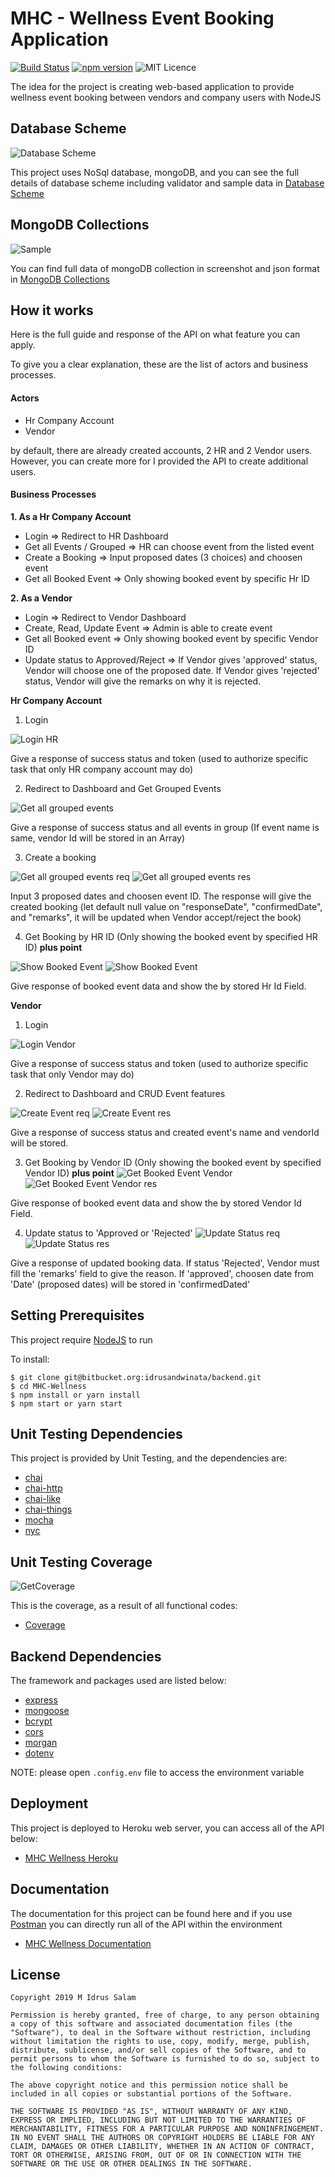 # MHC - Wellness Event Booking Application

[![Build Status](https://travis-ci.org/joemccann/dillinger.svg?branch=master)](https://travis-ci.org/joemccann/dillinger) [![npm version](https://img.shields.io/npm/v/react.svg?style=flat)](https://www.npmjs.com/package/react) ![MIT Licence](https://badges.frapsoft.com/os/mit/mit.svg?v=103)

The idea for the project is creating web-based application to provide wellness event booking between vendors and company users with NodeJS

## Database Scheme

![Database Scheme](https://res.cloudinary.com/drovood07/image/upload/v1557213537/database_scheme_tuzq9l.png)

This project uses NoSql database, mongoDB, and you can see the full details of database scheme including validator and sample data in [Database Scheme](https://mhc-wellness.herokuapp.com/erd.html)

## MongoDB Collections

![Sample](https://res.cloudinary.com/drovood07/image/upload/v1557213746/Mongodb_Collection_r7qmne.png)

You can find full data of mongoDB collection in screenshot and json format in [MongoDB Collections](https://mhc-wellness.herokuapp.com/mongodb.pdf)

## How it works

Here is the full guide and response of the API on what feature you can apply.

To give you a clear explanation, these are the list of actors and business processes.

#### Actors

- Hr Company Account
- Vendor

by default, there are already created accounts, 2 HR and 2 Vendor users. However, you can create more for I provided the API to create additional users.

#### Business Processes

**1. As a Hr Company Account**

- Login => Redirect to HR Dashboard
- Get all Events / Grouped => HR can choose event from the listed event
- Create a Booking => Input proposed dates (3 choices) and choosen event
- Get all Booked Event => Only showing booked event by specific Hr ID

**2. As a Vendor**

- Login => Redirect to Vendor Dashboard
- Create, Read, Update Event => Admin is able to create event
- Get all Booked event => Only showing booked event by specific Vendor ID
- Update status to Approved/Reject => If Vendor gives 'approved' status, Vendor will choose one of the proposed date. If Vendor gives 'rejected' status, Vendor will give the remarks on why it is rejected.

**Hr Company Account**

1. Login

![Login HR](https://res.cloudinary.com/drovood07/image/upload/v1557210111/Screen_Shot_2019-05-07_at_1.21.26_PM_g0hjvz.png)

Give a response of success status and token (used to authorize specific task that only HR company account may do)

2. Redirect to Dashboard and Get Grouped Events

![Get all grouped events](https://res.cloudinary.com/drovood07/image/upload/v1557210380/Screen_Shot_2019-05-07_at_1.25.54_PM_nzcqmq.png)

Give a response of success status and all events in group (If event name is same, vendor Id will be stored in an Array)

3. Create a booking

![Get all grouped events req](https://res.cloudinary.com/drovood07/image/upload/v1557210875/Screen_Shot_2019-05-07_at_1.34.03_PM_e5ce0w.png)
![Get all grouped events res](https://res.cloudinary.com/drovood07/image/upload/v1557210874/Screen_Shot_2019-05-07_at_1.33.54_PM_o3vsmv.png)

Input 3 proposed dates and choosen event ID. The response will give the created booking (let default null value on "responseDate", "confirmedDate", and "remarks", it will be updated when Vendor accept/reject the book)

4. Get Booking by HR ID (Only showing the booked event by specified HR ID) **plus point**

![Show Booked Event](https://res.cloudinary.com/drovood07/image/upload/v1557211234/Screen_Shot_2019-05-07_at_1.40.04_PM_zjfw7k.png)
![Show Booked Event](https://res.cloudinary.com/drovood07/image/upload/v1557211326/Screen_Shot_2019-05-07_at_1.41.49_PM_kdifkf.png)

Give response of booked event data and show the by stored Hr Id Field.

**Vendor**

1. Login

![Login Vendor](https://res.cloudinary.com/drovood07/image/upload/v1557211754/Screen_Shot_2019-05-07_at_1.48.37_PM_dpmgfl.png)

Give a response of success status and token (used to authorize specific task that only Vendor may do)

2. Redirect to Dashboard and CRUD Event features

![Create Event req](https://res.cloudinary.com/drovood07/image/upload/v1557211923/Screen_Shot_2019-05-07_at_1.51.43_PM_kdv1oa.png)
![Create Event res](https://res.cloudinary.com/drovood07/image/upload/v1557212056/Screen_Shot_2019-05-07_at_1.53.29_PM_bac3kt.png)

Give a response of success status and created event's name and vendorId will be stored.

3. Get Booking by Vendor ID (Only showing the booked event by specified Vendor ID) **plus point**
   ![Get Booked Event Vendor](https://res.cloudinary.com/drovood07/image/upload/v1557212475/Screen_Shot_2019-05-07_at_2.00.58_PM_zwn5nx.png)
   ![Get Booked Event Vendor res](https://res.cloudinary.com/drovood07/image/upload/v1557212555/Screen_Shot_2019-05-07_at_2.02.07_PM_gnqs4m.png)

Give response of booked event data and show the by stored Vendor Id Field.

4. Update status to 'Approved or 'Rejected'
   ![Update Status req](https://res.cloudinary.com/drovood07/image/upload/v1557212685/Screen_Shot_2019-05-07_at_2.04.23_PM_cfrdb4.png)
   ![Update Status res](https://res.cloudinary.com/drovood07/image/upload/v1557212737/Screen_Shot_2019-05-07_at_2.05.20_PM_zrglqo.png)

Give a response of updated booking data. If status 'Rejected', Vendor must fill the 'remarks' field to give the reason. If 'approved', choosen date from 'Date' (proposed dates) will be stored in 'confirmedDated'

## Setting Prerequisites

This project require [NodeJS](https://nodejs.org/) to run

To install:

```
$ git clone git@bitbucket.org:idrusandwinata/backend.git
$ cd MHC-Wellness
$ npm install or yarn install
$ npm start or yarn start
```

## Unit Testing Dependencies

This project is provided by Unit Testing, and the dependencies are:

- [chai](https://www.chaijs.com/)
- [chai-http](https://www.chaijs.com/plugins/chai-http/)
- [chai-like](https://www.npmjs.com/package/chai-like)
- [chai-things](https://www.chaijs.com/plugins/chai-things/)
- [mocha](https://mochajs.org/)
- [nyc](https://www.npmjs.com/package/nyc)

## Unit Testing Coverage

![GetCoverage](https://res.cloudinary.com/drovood07/image/upload/v1557220864/Screen_Shot_2019-05-07_at_4.20.48_PM_nfksqu.png)

This is the coverage, as a result of all functional codes:

- [Coverage](https://mhc-wellness.herokuapp.com/coverage/)

## Backend Dependencies

The framework and packages used are listed below:

- [express](https://www.express.com/)
- [mongoose](https://mongoosejs.com)
- [bcrypt](https://www.npmjs.com/package/bcrypt)
- [cors](https://www.npmjs.com/package/bcrypt)
- [morgan](https://www.npmjs.com/package/morgan)
- [dotenv](https://www.npmjs.com/package/dotenv)

NOTE: please open `.config.env` file to access the environment variable

## Deployment

This project is deployed to Heroku web server, you can access all of the API below:

- [MHC Wellness Heroku](https://mhc-wellness.herokuapp.com)

## Documentation

The documentation for this project can be found here and if you use [Postman](https://www.getpostman.com/) you can directly run all of the API within the environment

- [MHC Wellness Documentation](https://documenter.getpostman.com/view/6658461/S1LsZr4e#3a1a78ed-1537-44f1-8466-9987acdc3967)

## License

```
Copyright 2019 M Idrus Salam

Permission is hereby granted, free of charge, to any person obtaining a copy of this software and associated documentation files (the "Software"), to deal in the Software without restriction, including without limitation the rights to use, copy, modify, merge, publish, distribute, sublicense, and/or sell copies of the Software, and to permit persons to whom the Software is furnished to do so, subject to the following conditions:

The above copyright notice and this permission notice shall be included in all copies or substantial portions of the Software.

THE SOFTWARE IS PROVIDED "AS IS", WITHOUT WARRANTY OF ANY KIND, EXPRESS OR IMPLIED, INCLUDING BUT NOT LIMITED TO THE WARRANTIES OF MERCHANTABILITY, FITNESS FOR A PARTICULAR PURPOSE AND NONINFRINGEMENT. IN NO EVENT SHALL THE AUTHORS OR COPYRIGHT HOLDERS BE LIABLE FOR ANY CLAIM, DAMAGES OR OTHER LIABILITY, WHETHER IN AN ACTION OF CONTRACT, TORT OR OTHERWISE, ARISING FROM, OUT OF OR IN CONNECTION WITH THE SOFTWARE OR THE USE OR OTHER DEALINGS IN THE SOFTWARE.
```
